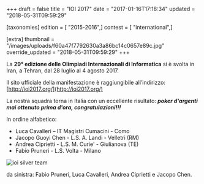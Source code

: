 +++
draft = false
title = "IOI 2017"
date = "2017-01-16T17:18:34"
updated = "2018-05-31T09:59:29"

[taxonomies]
edition = [ "2015-2016",]
contest = [ "international",]

[extra]
thumbnail = "/images/uploads/f60a47f7792630a3a86bc14c0657e89c.jpg"
override_updated = "2018-05-31T09:59:29"
+++

La **29° edizione delle Olimpiadi Internazionali di Informatica** si è svolta in Iran, a Tehran, dal 28 luglio al 4 agosto 2017.

Il sito ufficiale della manifestazione è raggiungibile all’indirizzo: [http://ioi2017.org/](http://ioi2017.org/)

La nostra squadra torna in Italia con un eccellente risultato: **_poker d'argenti mai ottenuto prima d'ora, congratulazioni!!!_**

In ordine alfabetico:

- Luca Cavalleri – IT Magistri Cumacini - Como
- Jacopo Guoyi Chen - L.S. A. Landi - Velletri (RM)
- Andrea Ciprietti - L.S. M. Curie' - Giulianova (TE)
- Fabio Pruneri - L.S. Volta - Milano

![ioi silver team](/images/uploads/ioi-silver-team.jpg)

da sinistra: Fabio Pruneri, Luca Cavalleri, Andrea Ciprietti e Jacopo Chen.
